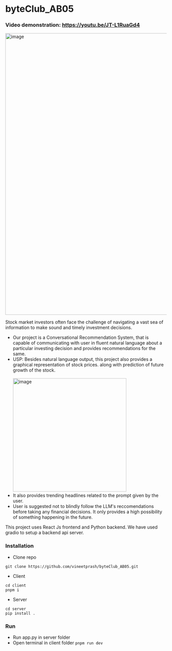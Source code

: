 # byteClub_AB05

### Video demonstration: https://youtu.be/JT-L1RuaGd4
<img width="879" alt="image" src="https://github.com/vineetprash/byteClub_AB05/assets/127510994/2f299578-6672-4134-a2bf-2d118d02ee9e">


Stock market investors often face the challenge
of navigating a vast sea of information to make sound and timely
investment decisions. 
- Our project is a Conversational Recommendation System, that is capable of
communicating with user in fluent natural language about a particular
investing decision and provides recommendations for the same. 
- USP: Besides natural language output, this project also provides a graphical representation of stock prices.
  along with prediction of future growth of the stock. <br><br>
  <img width="354" alt="image" src="https://github.com/vineetprash/byteClub_AB05/assets/127510994/85094cff-80a6-469d-b93e-5354f9b5ff6d"> <br>
- It also provides trending headlines related to the prompt given by the user.
- User is suggested not to blindly follow the LLM's reccomendations before taking any financial decisions.
  It only provides a high possibility of something happening in the future.



This project uses React Js frontend and Python backend. We have used gradio to setup a backend api server.

### Installation
- Clone repo
```
git clone https://github.com/vineetprash/byteClub_AB05.git
```
- Client
```
cd client
pnpm i
```
- Server
```
cd server
pip install .
```

### Run
- Run app.py in server folder
- Open terminal in client folder
  ``` pnpm run dev ```
